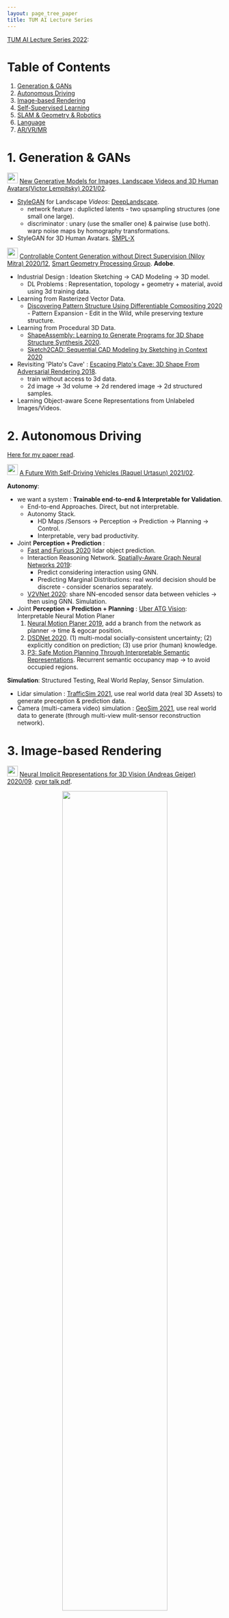 ```yaml
---
layout: page_tree_paper
title: TUM AI Lecture Series
---
```


[TUM AI Lecture Series 2022](https://www.youtube.com/watch?v=nmRbIbnU0IM&list=PLQ8Y4kIIbzy8kMlz7cRqz-BjbdyWsfLXt):

# Table of Contents

1. [Generation & GANs](#lgan)
2. [Autonomous Driving](#lauto_drive)
3. [Image-based Rendering](#libr)
4. [Self-Supervised Learning](#llearning)
5. [SLAM & Geometry & Robotics](#lslam)
6. [Language](#lnlp)
7. [AR/VR/MR](#lmr)

<a name="lgan"></a>
# 1. Generation & GANs

<img src="/assets/img/paperread/thumbs.png" height="25"/> [New Generative Models for Images, Landscape Videos and 3D Human Avatars(Victor Lempitsky) 2021/02](https://www.youtube.com/live/nmRbIbnU0IM?feature=share).
* [StyleGAN](https://github.com/NVlabs/stylegan) for Landscape *Videos*: [DeepLandscape](https://github.com/saic-mdal/deep-landscape).
  * network feature : duplicted latents - two upsampling structures (one small one large).
  * discriminator : unary (use the smaller one) & pairwise (use both). warp noise maps by homography transformations.
* StyleGAN for 3D Human Avatars. [SMPL-X](https://smpl-x.is.tue.mpg.de/)

<img src="/assets/img/paperread/thumbs.png" height="25"/> [Controllable Content Generation without Direct Supervision (Niloy Mitra) 2020/12](https://www.youtube.com/live/KnKLGJQBdb4?si=Z1i-on7cs6qgdyXe), [Smart Geometry Processing Group](https://geometry.cs.ucl.ac.uk/). **Adobe**.
* Industrial Design : Ideation Sketching -> CAD Modeling -> 3D model.
  * DL Problems : Representation, topology + geometry + material, avoid using 3d training data.
* Learning from Rasterized Vector Data.
  * [Discovering Pattern Structure Using Differentiable Compositing 2020](https://arxiv.org/abs/2010.08788) - Pattern Expansion - Edit in the Wild, while preserving texture structure.
* Learning from Procedural 3D Data.
  * [ShapeAssembly: Learning to Generate Programs for 3D Shape Structure Synthesis 2020](https://arxiv.org/abs/2009.08026).
  * [Sketch2CAD: Sequential CAD Modeling by Sketching in Context 2020](https://geometry.cs.ucl.ac.uk/projects/2020/sketch2cad/)
* Revisiting 'Plato's Cave' : [Escaping Plato's Cave: 3D Shape From Adversarial Rendering 2018](https://arxiv.org/abs/1811.11606).
  * train without access to 3d data.
  * 2d image -> 3d volume -> 2d rendered image -> 2d structured samples.
* Learning Object-aware Scene Representations from Unlabeled Images/Videos.

<a name="lauto_drive"></a>
# 2. Autonomous Driving

[Here for my paper read](/Study/PaperRead/deeplearning/#lauto_drive).

<img src="/assets/img/paperread/chrown0.png" height="25"/> [A Future With Self-Driving Vehicles (Raquel Urtasun) 2021/02](https://www.youtube.com/live/efLZZigsC7c?feature=share).

**Autonomy**:
* we want a system : **Trainable end-to-end & Interpretable for Validation**.
  * End-to-end Approaches. Direct, but not interpretable.
  * Autonomy Stack.
    * HD Maps /Sensors -> Perception -> Prediction -> Planning -> Control.
    * Interpretable, very bad productivity.
* Joint **Perception + Prediction** :
  * [Fast and Furious 2020](https://arxiv.org/abs/2012.12395) lidar object prediction.
  * Interaction Reasoning Network. [Spatially-Aware Graph Neural Networks 2019](https://arxiv.org/abs/1910.08233):
    * Predict considering interaction using GNN.
    * Predicting Marginal Distributions: real world decision should be discrete - consider scenarios separately.
  * [V2VNet 2020](https://arxiv.org/abs/2008.07519): share NN-encoded sensor data between vehicles -> then using GNN.
Simulation.
* Joint **Perception + Prediction + Planning** : [Uber ATG Vision](https://www.uber.com/us/en/atg/research-and-development/perception-and-prediction/): Interpretable Neural Motion Planer
  1. [Neural Motion Planer 2019](https://www.uber.com/blog/research/end-to-end-interpretable-neural-motion-planner/), add a branch from the network as planner -> time & egocar position.
  2. [DSDNet 2020](https://arxiv.org/abs/2008.06041). (1) multi-modal socially-consistent uncertainty; (2) explicitly condition on prediction; (3) use prior (human) knowledge.
  3. [P3: Safe Motion Planning Through Interpretable Semantic Representations](http://www.cs.toronto.edu/~sergio/publication/p3/). Recurrent semantic occupancy map -> to avoid occupied regions.

**Simulation**: Structured Testing, Real World Replay, Sensor Simulation.
* Lidar simulation : [TrafficSim 2021](https://arxiv.org/abs/2101.06557), use real world data (real 3D Assets) to generate preception & prediction data.
* Camera (multi-camera video) simulation : [GeoSim 2021](https://arxiv.org/abs/2101.06543), use real world data to generate (through multi-view mulit-sensor reconstruction network).

<a name="libr"></a>
# 3. Image-based Rendering

<a name="locc_net"></a>
<img src="/assets/img/paperread/chrown0.png" height="25"/> [Neural Implicit Representations for 3D Vision (Andreas Geiger) 2020/09](https://www.youtube.com/watch?v=F9mRv4v80w0). [cvpr talk pdf](https://www.cvlibs.net/talks/talk_cvpr_2020_implicit_scenes.pdf).

<div align="center">    
<img src="/assets/img/paperread/occ_nw.jpg" width="70%"/>
</div>

* 3d representations:
  * Direct representation : voxels, points, meshes.
  * Implicit representation : decision boundary of a non-linear classifier.
* [Occupancy Network](https://avg.is.mpg.de/publications/occupancy-networks) : $L(\theta, \phi) = \sum_{j=1}^{K}BCE(f_{\theta}(p_{ij}, z_{i}), o_{ij}) + KL[q_{\phi}(z\|(p_{ij}, o_{ij}))\|p_{0}(Z)]$.
  * Given the 3d model, we can further do : [Texture Fields 2019](https://openaccess.thecvf.com/content_ICCV_2019/papers/Oechsle_Texture_Fields_Learning_Texture_Representations_in_Function_Space_ICCV_2019_paper.pdf) predicts each 3d point a color. [Occupancy Flow 2019](https://openaccess.thecvf.com/content_ICCV_2019/papers/Niemeyer_Occupancy_Flow_4D_Reconstruction_by_Learning_Particle_Dynamics_ICCV_2019_paper.pdf) predicts 4d - occupancy and velocity.
* [Differentiable Volumetric Rendering 2020](https://www.cvlibs.net/publications/Niemeyer2020CVPR.pdf)： 3d points + encoded image vector -> occupancy and color (for all points).
  * forward pass (rendering) : find surface point along the pixel ray, and get color.
  * backward pass : gradient based on color difference from pixel re-projection.
* [NERF](#lneural_r): <u>integrate all the points in the ray to get color and depth</u>. (while Occupancy Network used only the occupied one)
  * [GRAF 2020](https://proceedings.neurips.cc/paper/2020/file/e92e1b476bb5262d793fd40931e0ed53-Paper.pdf) predict without camera poses. sample rays (patch) and use discriminator.
* [Convolutional Occupancy Networks 2020](https://arxiv.org/abs/2003.04618), uses 3d feature volume.
  * can also use [Fourier Features 2020](https://arxiv.org/abs/2006.10739), fourier feature fits better MLP.


<img src="/assets/img/paperread/chrown0.png" height="25"/> [Reconstructing the Plenoptic Function (Noah Snavely) 2020/10](https://www.youtube.com/live/GNUpZAeBnZc?feature=share), [Notes](/Study/PaperRead/subjects/#l6).

<img src="/assets/img/paperread/chrown0.png" height="25"/> [Understanding and Extending Neural Radiance Fields (Jonathan T. Barron) 2022/10](https://www.youtube.com/live/nRyOzHpcr4Q?feature=share), [Jonathan T. Barron](https://jonbarron.info/). See more in [My Neural Rendering Page](/Study/PaperRead/3d_reconstruction/#lneural_r), [My Deep Learning 3D Reconstruction Page](/Study/PaperRead/3d_reconstruction/#ldl).
* [NeRF](https://www.matthewtancik.com/nerf).
* **How NeRF Work** ? [Fourier Features Let Networks Learn High Frequency Functions in Low Dimensional Domains](https://arxiv.org/abs/2006.10739). [Experiments](https://github.com/tancik/fourier-feature-networks/tree/master/Experiments).
  * Toy problem : memorizing a 2d image, a network to predict color for pixel.
    * coordinate to color - (x, y) to (r, g, b). **failed**.
    * coordinate's Fourier feature (～<h>positional encoding</h>) to color. **succeed**.
  * Neural Tangent Kernel (neural networks are kernel regression + ReLU MLPs corresponding to a 'dot product' kernel).
    * with Dot Product of Fourier Features. <u>MLPs are made into "convolution"</u>.
* [Nerf in the Wild](https://nerf-w.github.io/) with appearance & transient embedding.


<img src="/assets/img/paperread/chrown0.png" height="25"/> [Reflections on Image-Based Rendering (Richard Szeliski) 2021/01](https://www.youtube.com/live/0VIUbIzv_wc?feature=share). A overview.

* [Multi-View Stereo](/Study/PaperRead/3d_reconstruction/#ldl_mvs). *Usage* : View Interpolation, View Morphing, interactive 3d scene, etc. *Idea behind*: Plane Sweep Stereo (~Patch Match).
* [Image-Based Rendering](/Study/PaperRead/subjects/#l6): Depth Layers, Multi-plane Images.
* 360 video (panorama).
  * 360 with <u>complete light field</u>: [Google Jump 2015](https://blog.google/products/google-ar-vr/introducing-next-generation-jump/), [Facebook Surround 360 2016](https://engineering.fb.com/2016/04/12/video-engineering/introducing-facebook-surround-360-an-open-high-quality-3d-360-video-capture-system/). Stereo with two 360 cameras.
  * Immersive Video Stabilization by 'Spatio-Temporal MRF Stitch' : reconstruction and merge pictures.
* Large Scale Reconstruction based: <u>cross fade between images</u> to move from one image to other: [Photo Tourism: Exploring Photo Collections in 3D](http://phototour.cs.washington.edu/Photo_Tourism.pdf), using images. [Piecewise Planar Stereo for Image-based Rendering 2009](https://www.microsoft.com/en-us/research/publication/piecewise-planar-stereo-for-image-based-rendering/), using depth layers. [Ambient Point Clouds for View Interpolation 2010](http://simonfuhrmann.de/papers/sg2010-apc.pdf), using point cloud.
* Simgle-Image based:
  * [Practical 3D Photography 2018](http://johanneskopf.de/publications/photo3d_practical/Practical_3D_Photography.pdf), using iphone depth sensor.
  * Using mono-depth: [One Shot 3D Photography 2020](https://facebookresearch.github.io/one_shot_3d_photography/). And 'google photos cinematic effect'.
* Reflections and transparency : Rear layer & normal layer. Gradient domain depth.
* Neural Rendering.
  * [SynSin: End-to-end View Synthesis from a Single Image 2019](https://arxiv.org/abs/1912.08804). <u>predict a heuristic depth map</u>. multi-plane images with depth feature, with a decoder to generate new view.
  * [Animating Pictures with Eulerian Motion Fields 2021](https://eulerian.cs.washington.edu/). <u>predict a heuristic motion map</u>. tracing the motion of depth features, and with a decoder to generate new view.

<a name="llearning"></a>
# 4. Self-Supervised Learning

<img src="/assets/img/paperread/chrown0.png" height="25"/> [On Removing Supervision from Contrastive Self-Supervised Learning 2021/01](https://www.youtube.com/live/VBQti3kNqiI?feature=share) by [Alexei Efros](http://people.eecs.berkeley.edu/~efros/). Self-Supervised Learning (use the tools of supervised learning, but with raw data instead of human-provided labels):
* Self-Supervised Learning <u>Allow to get away from top-down (semantic) categorization</u>. (jump out of concrete objects, to reach **IDEE of Plato**)
  * Per-exemplar **SVM** : [Recognition by Association via Learning Per-exemplar Distances 2008](https://www.cs.cmu.edu/~tmalisie/projects/cvpr08/), [Exemplar-SVM 2011](https://www.cs.cmu.edu/~tmalisie/projects/iccv11/), [Exemplar-CNN 2014](https://arxiv.org/abs/1406.6909).
  * **Similarity Learning** (Constrastive Learning), learning the distances between data.
  * **Data Augmentation** boost similarity learning. and even as supervision to learning ("leak in") - [What Should Not Be Contrastive in Contrastive Learning 2021](https://arxiv.org/abs/2008.05659).
  * Constrastive Learning **without** Data Augmentation - <h>Time as Supervisory Signal</h>（Temporal Continutiy is important to animals）:
    * **Video as graph**.
    * [Contrastive Learning for Unpaired Image-to-Image Translation 2020](https://arxiv.org/abs/2007.15651): using GAN loss, close in structure space, and far in texture space.
* Self-Supervised Learning <u>Enable continuous life-long learning</u>.
  * we never see the same 'training data' in real life. Data augmentation encourage memorizing. -> *Online Continual Learning*. keep using new data to train.
  * [Test-Time Training 2020](https://yueatsprograms.github.io/ttt/home.html), use self-supervised to adapt new data.
  * （<n>实践是交互性的，机器要想更像人就也需要实践，那么仅仅单向地给它数据肯定是不够的，需要它以一种方式和客体发生作用才行。而且这种作用不能只是机械的，而且需要有“能动性”。</n>）

<img src="/assets/img/paperread/chrown0.png" height="25"/> [Learning Representations and Geometry from Unlabeled Videos (Andrea Vedaldi) 2021/01](https://www.youtube.com/live/fVWQGHjRzNU?feature=share). horizontal problems, vertical problems.
**Contrastive Learning** : vector representations.
* Video Timeshift and Inverse: [Multi-modal Self-Supervision from Generalized Data Transformations](https://openreview.net/forum?id=mgVbI13p96)
* Video with Caption: Captioning as a modality for contrastive learning. [Support-set bottlenecks for video-text representation learning](https://arxiv.org/abs/2010.02824), using cross-captioning to be robust against wrong caption.
* Image/Video Labelling:
  * Clustering the representation vectors. [Deep Clustering for Unsupervised Learning of Visual Features](https://arxiv.org/abs/1807.05520) learns the clustering and the representation network.
  * [Self-labelling via simultaneous clustering and representation learning](https://arxiv.org/abs/1911.05371), label assignment by probability.
  * [Labelling unlabelled videos from scratch with multi-modal self-supervision](https://www.robots.ox.ac.uk/~vgg/research/selavi/)

<div align="center">    
<img src="/assets/img/paperread/video_geo_autoencoding.png" width="45%"/>
</div>

* **Video-to-Geometry**: <h>Autoencoding encode to 'shape code' (2d landmarks), then use decoder to reconstruct the original image</h>.
  * [Learning Landmarks from Unaligned Data using Image Translation](https://openreview.net/pdf?id=xz3XULBWFE).
  * [Exemplar Fine-Tuning for 3D Human Model Fitting](https://arxiv.org/abs/2004.03686), video to human 3d model.
  * [C3DPO - Canonical 3D Pose Networks for Non-rigid Structure From Motion](https://github.com/facebookresearch/c3dpo_nrsfm). 2d landmarks to predict model and camera pose.
  * [Canonical 3D Deformer Maps](https://arxiv.org/abs/2008.12709), predicts both depth maps and canonical maps.
  *  Texture transfer, Use Symmetry as supervision.

<div align="center">    
<img src="/assets/img/paperread/C3DPO.png" width="60%"/>
</div>


<a name="lslam"></a>
# 5. SLAM & Geometry & Robotics

<img src="/assets/img/paperread/thumbs.png" height="25"/> [Pushing Factor Graphs beyond SLAM (Frank Dellaert) 2020/12](https://www.youtube.com/live/OvcD6Dz2Z20?feature=share), [GTSAM](https://gtsam.org/). Factor Graph Introduction. user case : [Skydio](https://www.skydio.com/) drone, navigation, tracking and motion planning.
* SLAM & GTSAM. Sparse Hessian Matrix - *Bayes Tree* : Incremental & Distributed (sub-trees).
  * [iSAM 2012](https://gtsam-jlblanco-docs.readthedocs.io/en/latest/iSAM.html), ([ICE-BA 2018](https://openaccess.thecvf.com/content_cvpr_2018/papers/Liu_ICE-BA_Incremental_Consistent_CVPR_2018_paper.pdf)).
* Structure from Motion. [GTSFM](/Study/PaperRead/visual_mapping/#lgtsfm) (<n>it is really a nice work.</n>), parallelize SFM over large clusters, using [DASK](https://www.dask.org/).
  * DMV (Detection/Description + Matching + Verification) -> Essential Matrix.
  * [Shonan Rotation Averaging](/Study/PaperRead/visual_mapping/#lrotationaverage)
* Navigation and Control. IMU-preintegration factor is integrated inside GTSAM.
* More.
  * [Batch and Incremental Kinodynamic Motion Planning using Dynamic Factor Graphs](https://arxiv.org/abs/2005.12514). use factor graphs to encode robot dynamics and applied to kino-dynamic motion planning.
  * Optimize control parameters for drone planning.
  * [SwiftFusion](https://github.com/borglab/SwiftFusion) integration with TensorFlow, functions can be made differentiable automatically.


<img src="/assets/img/paperread/thumbs.png" height="25"/> [Sights, Sounds, and Space: Audio-visual Learning in 3D (Kristen Grauman) 2020/12](https://www.youtube.com/live/1EQ6helfvtM?si=fgFcb2G11rndOCvX). <u>Objective : indoor robot mapping & navigation.</u>
* [SoundSpaces](https://vision.cs.utexas.edu/projects/audio_visual_navigation/) : Realistic 3D environments and simulation - with 3D sound.
* [Audio-visual embodied Navigation 2019](https://www.researchgate.net/publication/338158203_Audio-Visual_Embodied_Navigation) : vision + audio + gps -> Critic + Actor -> Action Sampler. (Finding alert task).
  * audio-visual waypoints.
* [Semantic audio-visual Navigation 2020](https://arxiv.org/abs/2012.11583), put all the environmental noise together.
* [Audio-Visual Floorplan Reconstruction 2020](https://arxiv.org/abs/2012.15470), [github](https://github.com/senthilps8/avmap), semantic room mapping. sound contains information of geometry.
* [VisualEchoes: Spatial Image Representation Learning through Echolocation 2020](https://arxiv.org/abs/2005.01616). agent make sound, and listen the echos. Supervision from acoustically interacting with the physical world. **<n>very interesting topic!</n>**
  * help in depth/normal estimation and navigation tasks.
  * VisualEcho-Net + Echo-Net -> Predict Orientation. (self-supervised echo and visual results should match)


<img src="/assets/img/paperread/thumbs.png" height="25"/> [Towards Graph-Based Spatial AI (Andrew Davison) 2020/10](https://www.youtube.com/live/_npGEB3kkVc?si=5tJSMbwS9I1xVzS3). SLAM evolving into **Spatial AI**.
* [FutureMapping: The Computational Structure of Spatial AI Systems 2018](https://arxiv.org/abs/1803.11288)
  * Representation is important (End-to-end might not be possible).
  * There should be a generality to Spatial AI system (for various applications).
* SLAM: [MonoSLAM 2003](https://www.doc.ic.ac.uk/~ajd/Publications/davison_etal_pami2007.pdf), [ElasticFusion 2016](https://www.roboticsproceedings.org/rss11/p01.pdf), [SemanticFusion 2017](https://arxiv.org/abs/1609.05130).
* New Representations for Spatial AI:
  * keyframes : [CodeSLAM 2018](https://github.com/silviutroscot/CodeSLAM), [SceneCode 2019](https://arxiv.org/abs/1903.06482), **per-frame code** for depths & semantics.
  * Dynamic Scene Graphs. SLAM with objects : [MoreFusion 2020](https://github.com/wkentaro/morefusion), [NodeSLAM 2020](https://edgarsucar.github.io/NodeSLAM/).
* Hardware : Event Cameras. (Code Design on) Processors.
* **Gaussian Belief Propagation** for Spatial AI: propagate the covariance of each node, through the graph.
  * [Bundle Adjustment on a Graph Processor 2020](https://arxiv.org/abs/2003.03134).

<a name="lnlp"></a>
# 6. Language

<img src="/assets/img/paperread/thumbs.png" height="25"/> [Explainability and Compositionality for Visual Recognition (Zeynep Akata) 2021/01](https://www.youtube.com/live/wQOkyxqXNhc?si=VN-xJuG4hJRK0mPn).
* Learning with Explanation with Minimal Supervision — Zero-Shot Learning.
  * Image -> Image Features <-(F)-> Class Attributes <- Class Labels.
  * Zero-Shot Learning Train the mapping F. But human made Attributes is needed.
  * <u>Data Augmentation</u> : Text-to-Image GAN. **Text-to-ImageFeature** GAN/VAE.
* Generating Explanations using Attributes and Natural Language — **Image-to-Text**.
  * towards effective human-machine communication.
* Summary, Ongoing work and future work.


<a name="lmr"></a>
# 7. AR/VR/MR

<img src="/assets/img/paperread/thumbs.png" height="25"/> [Photorealistic Telepresence (Yaser Sheikh) 2020/12](https://www.youtube.com/live/2RuzbIS3fTY?si=e0NtJhV-NqMIvAw9), from facebook. Face-to-face social interaction in distance. True presence rather than "perceptually plausible" — Enable **Authentic** Communication in **Artificial** Reality.
* CODEC AVATARS : [Deep Appearance Models for Face Rendering 2018](https://arxiv.org/abs/1808.00362)
  * Encoder/Decoder structure : Human -(encoder)-> code -(decoder)-> Texture & Mesh -> Face.
  * Training Data : Mugsy - all angle camera shot.
  * sensors : 4 eye cameras, 3 month cameras.
* Nerf based 3d reconstruction.
* Hand Tracking, even very complex gestions. [Constraining Dense Hand Surface Tracking with Elasticity 2020](https://research.facebook.com/publications/constraining-dense-hand-surface-tracking-with-elasticity/).
* Audio.
